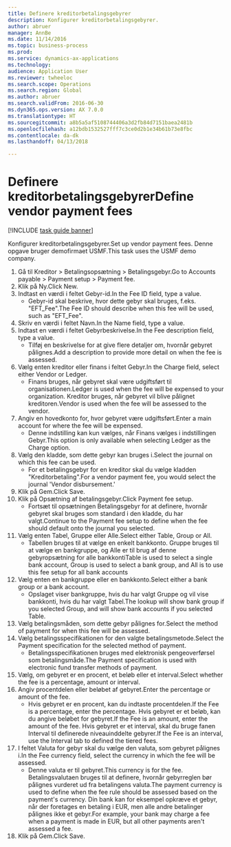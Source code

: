 ```yaml
--- 
title: Definere kreditorbetalingsgebyrer
description: Konfigurer kreditorbetalingsgebyrer.
author: abruer
manager: AnnBe
ms.date: 11/14/2016
ms.topic: business-process
ms.prod: 
ms.service: dynamics-ax-applications
ms.technology: 
audience: Application User
ms.reviewer: twheeloc
ms.search.scope: Operations
ms.search.region: Global
ms.author: abruer
ms.search.validFrom: 2016-06-30
ms.dyn365.ops.version: AX 7.0.0
ms.translationtype: HT
ms.sourcegitcommit: a8b5a5af5108744406a3d2fb84d7151baea2481b
ms.openlocfilehash: a12bdb1532527fff7c3ce0d2b1e34b61b73e8fbc
ms.contentlocale: da-dk
ms.lasthandoff: 04/13/2018

---
```

# <a name="define-vendor-payment-fees"></a><span data-ttu-id="eb8db-103">Definere kreditorbetalingsgebyrer</span><span class="sxs-lookup"><span data-stu-id="eb8db-103">Define vendor payment fees</span></span>

[!INCLUDE [task guide banner](../../includes/task-guide-banner.md)]

<span data-ttu-id="eb8db-104">Konfigurer kreditorbetalingsgebyrer.</span><span class="sxs-lookup"><span data-stu-id="eb8db-104">Set up vendor payment fees.</span></span> <span data-ttu-id="eb8db-105">Denne opgave bruger demofirmaet USMF.</span><span class="sxs-lookup"><span data-stu-id="eb8db-105">This task uses the USMF demo company.</span></span>

1. <span data-ttu-id="eb8db-106">Gå til Kreditor > Betalingsopsætning > Betalingsgebyr.</span><span class="sxs-lookup"><span data-stu-id="eb8db-106">Go to Accounts payable > Payment setup > Payment fee.</span></span>
2. <span data-ttu-id="eb8db-107">Klik på Ny.</span><span class="sxs-lookup"><span data-stu-id="eb8db-107">Click New.</span></span>
3. <span data-ttu-id="eb8db-108">Indtast en værdi i feltet Gebyr-id.</span><span class="sxs-lookup"><span data-stu-id="eb8db-108">In the Fee ID field, type a value.</span></span>
    * <span data-ttu-id="eb8db-109">Gebyr-id skal beskrive, hvor dette gebyr skal bruges, f.eks. "EFT_Fee".</span><span class="sxs-lookup"><span data-stu-id="eb8db-109">The Fee ID should describe when this fee will be used, such as "EFT_Fee".</span></span>  
4. <span data-ttu-id="eb8db-110">Skriv en værdi i feltet Navn.</span><span class="sxs-lookup"><span data-stu-id="eb8db-110">In the Name field, type a value.</span></span>
5. <span data-ttu-id="eb8db-111">Indtast en værdi i feltet Gebyrbeskrivelse.</span><span class="sxs-lookup"><span data-stu-id="eb8db-111">In the Fee description field, type a value.</span></span>
    * <span data-ttu-id="eb8db-112">Tilføj en beskrivelse for at give flere detaljer om, hvornår gebyret pålignes.</span><span class="sxs-lookup"><span data-stu-id="eb8db-112">Add a description to provide more detail on when the fee is assessed.</span></span>  
6. <span data-ttu-id="eb8db-113">Vælg enten kreditor eller finans i feltet Gebyr.</span><span class="sxs-lookup"><span data-stu-id="eb8db-113">In the Charge field, select either Vendor or Ledger.</span></span>
    * <span data-ttu-id="eb8db-114">Finans bruges, når gebyret skal være udgiftsført til organisationen.</span><span class="sxs-lookup"><span data-stu-id="eb8db-114">Ledger is used when the fee will be expensed to your organization.</span></span>  <span data-ttu-id="eb8db-115">Kreditor bruges, når gebyret vil blive pålignet kreditoren.</span><span class="sxs-lookup"><span data-stu-id="eb8db-115">Vendor is used when the fee will be assessed to the vendor.</span></span>  
7. <span data-ttu-id="eb8db-116">Angiv en hovedkonto for, hvor gebyret være udgiftsført.</span><span class="sxs-lookup"><span data-stu-id="eb8db-116">Enter a main account for where the fee will be expensed.</span></span>
    * <span data-ttu-id="eb8db-117">Denne indstilling kan kun vælges, når Finans vælges i indstillingen Gebyr.</span><span class="sxs-lookup"><span data-stu-id="eb8db-117">This option is only available when selecting Ledger as the Charge option.</span></span>  
8. <span data-ttu-id="eb8db-118">Vælg den kladde, som dette gebyr kan bruges i.</span><span class="sxs-lookup"><span data-stu-id="eb8db-118">Select the journal on which this fee can be used.</span></span> 
    * <span data-ttu-id="eb8db-119">For et betalingsgebyr for en kreditor skal du vælge kladden "Kreditorbetaling".</span><span class="sxs-lookup"><span data-stu-id="eb8db-119">For a vendor payment fee, you would select the journal 'Vendor disbursement.'</span></span>  
9. <span data-ttu-id="eb8db-120">Klik på Gem.</span><span class="sxs-lookup"><span data-stu-id="eb8db-120">Click Save.</span></span>
10. <span data-ttu-id="eb8db-121">Klik på Opsætning af betalingsgebyr.</span><span class="sxs-lookup"><span data-stu-id="eb8db-121">Click Payment fee setup.</span></span>
    * <span data-ttu-id="eb8db-122">Fortsæt til opsætningen Betalingsgebyr for at definere, hvornår gebyret skal bruges som standard i den kladde, du har valgt.</span><span class="sxs-lookup"><span data-stu-id="eb8db-122">Continue to the Payment fee setup to define when the fee should default onto the journal you selected.</span></span>  
11. <span data-ttu-id="eb8db-123">Vælg enten Tabel, Gruppe eller Alle.</span><span class="sxs-lookup"><span data-stu-id="eb8db-123">Select either Table, Group or All.</span></span>
    * <span data-ttu-id="eb8db-124">Tabellen bruges til at vælge en enkelt bankkonto. Gruppe bruges til at vælge en bankgruppe, og Alle er til brug af denne gebyropsætning for alle bankkonti</span><span class="sxs-lookup"><span data-stu-id="eb8db-124">Table is used to select a single bank account, Group is used to select a bank group, and All is to use this fee setup for all bank accounts</span></span>  
12. <span data-ttu-id="eb8db-125">Vælg enten en bankgruppe eller en bankkonto.</span><span class="sxs-lookup"><span data-stu-id="eb8db-125">Select either a bank group or a bank account.</span></span>
    * <span data-ttu-id="eb8db-126">Opslaget viser bankgruppe, hvis du har valgt Gruppe og vil vise bankkonti, hvis du har valgt Tabel.</span><span class="sxs-lookup"><span data-stu-id="eb8db-126">The lookup will show bank group if you selected Group, and will show bank accounts if you selected Table.</span></span>  
13. <span data-ttu-id="eb8db-127">Vælg betalingsmåden, som dette gebyr pålignes for.</span><span class="sxs-lookup"><span data-stu-id="eb8db-127">Select the method of payment for when this fee will be assessed.</span></span>
14. <span data-ttu-id="eb8db-128">Vælg betalingsspecifikationen for den valgte betalingsmetode.</span><span class="sxs-lookup"><span data-stu-id="eb8db-128">Select the Payment specification for the selected method of payment.</span></span>
    * <span data-ttu-id="eb8db-129">Betalingsspecifikationen bruges med elektronisk pengeoverførsel som betalingsmåde.</span><span class="sxs-lookup"><span data-stu-id="eb8db-129">The Payment specification is used with electronic fund transfer methods of payment.</span></span>  
15. <span data-ttu-id="eb8db-130">Vælg, om gebyret er en procent, et beløb eller et interval.</span><span class="sxs-lookup"><span data-stu-id="eb8db-130">Select whether the fee is a percentage, amount or interval.</span></span>
16. <span data-ttu-id="eb8db-131">Angiv procentdelen eller beløbet af gebyret.</span><span class="sxs-lookup"><span data-stu-id="eb8db-131">Enter the percentage or amount of the fee.</span></span>
    * <span data-ttu-id="eb8db-132">Hvis gebyret er en procent, kan du indtaste procentdelen.</span><span class="sxs-lookup"><span data-stu-id="eb8db-132">If the Fee is a percentage, enter the percentage.</span></span> <span data-ttu-id="eb8db-133">Hvis gebyret er et beløb, kan du angive beløbet for gebyret.</span><span class="sxs-lookup"><span data-stu-id="eb8db-133">If the Fee is an amount, enter the amount of the fee.</span></span> <span data-ttu-id="eb8db-134">Hvis gebyret er et interval, skal du bruge fanen Interval til definerede niveauinddelte gebyrer.</span><span class="sxs-lookup"><span data-stu-id="eb8db-134">If the Fee is an interval, use the Interval tab to defined the tiered fees.</span></span>  
17. <span data-ttu-id="eb8db-135">I feltet Valuta for gebyr skal du vælge den valuta, som gebyret pålignes i.</span><span class="sxs-lookup"><span data-stu-id="eb8db-135">In the Fee currency field, select the currency in which the fee will be assessed.</span></span>
    * <span data-ttu-id="eb8db-136">Denne valuta er til gebyret.</span><span class="sxs-lookup"><span data-stu-id="eb8db-136">This currency is for the fee.</span></span> <span data-ttu-id="eb8db-137">Betalingsvalutaen bruges til at definere, hvornår gebyrreglen bør pålignes vurderet ud fra betalingens valuta.</span><span class="sxs-lookup"><span data-stu-id="eb8db-137">The payment currency is used to define when the fee rule should be assessed based on the payment's currency.</span></span> <span data-ttu-id="eb8db-138">Din bank kan for eksempel opkræve et gebyr, når der foretages en betaling i EUR, men alle andre betalinger pålignes ikke et gebyr.</span><span class="sxs-lookup"><span data-stu-id="eb8db-138">For example, your bank may charge a fee when a payment is made in EUR, but all other payments aren't assessed a fee.</span></span>  
18. <span data-ttu-id="eb8db-139">Klik på Gem.</span><span class="sxs-lookup"><span data-stu-id="eb8db-139">Click Save.</span></span>


